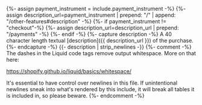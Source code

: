 {%- assign payment_instrument = include.payment_instrument -%}
{%- assign description_url=payment_instrument | prepend: "/" | append: "/other-features#description" -%}
{%- if payment_instrument != "checkout"-%}
    {%- assign description_url=description_url | prepend:  "/payments" -%}
{%- endif -%}
{%- capture description -%}
    A 40 character length textual [description]({{ description_url }}) of the purchase.
{%- endcapture -%}
{{- description | strip_newlines -}}
{%- comment -%}
The dashes in the Liquid code tags remove output whitespace. More on that here:

https://shopify.github.io/liquid/basics/whitespace/

It's essential to have control over newlines in this file. If unintentional
newlines sneak into what's rendered by this include, it will break all tables
it is included in, so please beware.
{%- endcomment -%}
